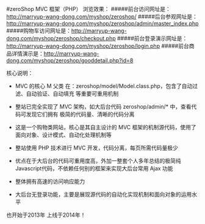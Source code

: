 #zeroShop MVC 框架（PHP）
浏览效果：
#####前台访问网址是：http://marryup-wang-dong.com/myshop/zeroshop/
#####后台参观网址是：http://marryup-wang-dong.com/myshop/zeroshop/admin/master_index.php
#####购物车访问网址是：http://marryup-wang-dong.com/myshop/zeroshop/checkout.php
#####前台登录演示网址是：http://marryup-wang-dong.com/myshop/zeroshop/login.php
#####前台商品详情演示是：http://marryup-wang-dong.com/myshop/zeroshop/gooddetail.php?id=8

核心说明：
- MVC 的核心 M 父类 在：zeroshop/model/Model.class.php，包含了自动过滤、自动验证、自动填充 等重要可重用机制
- 整站已完全实现了 MVC 架构，如大后台代码 zeroshop/admin/* 中，查看代码可发现它们拥有 极简的代码量、清晰的代码分离

- 这是一个购物类网站，核心是其自主设计的 MVC 框架的机制源代码，使用了面向对象、设计模式、自动化处理机制等

- 整站使用 PHP 技术进行 MVC 开发，代码分离，每页所需代码量极少

- 优点在于大后台的代码可重用度高，外加一整套个人多年总结的极简纯Javascript代码，不依赖任何别的框架来实现大后台常用 Ajax 功能

- 整体拥有高速的访问响应能力

- 大后台无登录功能，主要是展现源代码的自动化实现机制和面向对象的运用水平


也开始于2013年
上线于2014年！
